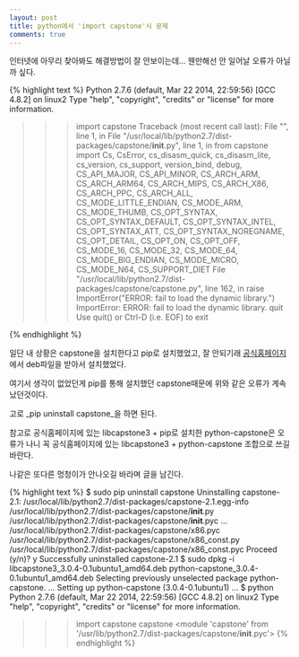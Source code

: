 ```yaml
---
layout: post
title: python에서 'import capstone'시 문제
comments: true
---
```


인터넷에 아무리 찾아봐도 해결방법이 잘 안보이는데... 웬만해선 안 일어날 오류가 아닐까 싶다.

{% highlight text %}
Python 2.7.6 (default, Mar 22 2014, 22:59:56) 
[GCC 4.8.2] on linux2
Type "help", "copyright", "credits" or "license" for more information.
>>> import capstone
Traceback (most recent call last):
  File "<stdin>", line 1, in <module>
  File "/usr/local/lib/python2.7/dist-packages/capstone/__init__.py", line 1, in <module>
    from capstone import Cs, CsError, cs_disasm_quick, cs_disasm_lite, cs_version, cs_support, version_bind, debug, CS_API_MAJOR, CS_API_MINOR, CS_ARCH_ARM, CS_ARCH_ARM64, CS_ARCH_MIPS, CS_ARCH_X86, CS_ARCH_PPC, CS_ARCH_ALL, CS_MODE_LITTLE_ENDIAN, CS_MODE_ARM, CS_MODE_THUMB, CS_OPT_SYNTAX, CS_OPT_SYNTAX_DEFAULT, CS_OPT_SYNTAX_INTEL, CS_OPT_SYNTAX_ATT, CS_OPT_SYNTAX_NOREGNAME, CS_OPT_DETAIL, CS_OPT_ON, CS_OPT_OFF, CS_MODE_16, CS_MODE_32, CS_MODE_64, CS_MODE_BIG_ENDIAN, CS_MODE_MICRO, CS_MODE_N64, CS_SUPPORT_DIET
  File "/usr/local/lib/python2.7/dist-packages/capstone/capstone.py", line 162, in <module>
    raise ImportError("ERROR: fail to load the dynamic library.")
ImportError: ERROR: fail to load the dynamic library.
>>> quit
Use quit() or Ctrl-D (i.e. EOF) to exit
>>> 
{% endhighlight %}

일단 내 상황은 capstone을 설치한다고 pip로 설치했었고, 잘 안되기래 [공식홈페이지](http://www.capstone-engine.org/download.html)에서 deb파일을 받아서 설치했었다. 

여기서 생각이 없었던게 pip를 통해 설치했던 capstone때문에 위와 같은 오류가 계속 났던것이다. 

고로 _pip uninstall capstone_을 하면 된다. 

참고로 공식홈페이지에 있는 libcapstone3 + pip로 설치한 python-capstone은 오류가 나니 꼭 공식홈페이지에 있는 libcapstone3 + python-capstone 조합으로 쓰길 바란다.

나같은 또다른 멍청이가 안나오길 바라며 글을 남긴다.


{% highlight text %}
$ sudo pip uninstall capstone
Uninstalling capstone-2.1:
  /usr/local/lib/python2.7/dist-packages/capstone-2.1.egg-info
  /usr/local/lib/python2.7/dist-packages/capstone/__init__.py
  /usr/local/lib/python2.7/dist-packages/capstone/__init__.pyc
...
  /usr/local/lib/python2.7/dist-packages/capstone/x86.pyc
  /usr/local/lib/python2.7/dist-packages/capstone/x86_const.py
  /usr/local/lib/python2.7/dist-packages/capstone/x86_const.pyc
Proceed (y/n)? y
  Successfully uninstalled capstone-2.1
$ sudo dpkg -i libcapstone3_3.0.4-0.1ubuntu1_amd64.deb python-capstone_3.0.4-0.1ubuntu1_amd64.deb
Selecting previously unselected package python-capstone.
...
Setting up python-capstone (3.0.4-0.1ubuntu1) ...
$ python
Python 2.7.6 (default, Mar 22 2014, 22:59:56) 
[GCC 4.8.2] on linux2
Type "help", "copyright", "credits" or "license" for more information.
>>> import capstone
>>> capstone
<module 'capstone' from '/usr/lib/python2.7/dist-packages/capstone/__init__.pyc'>
{% endhighlight %}
